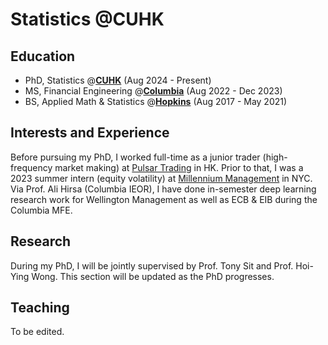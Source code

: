# Statistics @CUHK

## Education 
- PhD, Statistics @[**CUHK**]((https://www.cuhk.edu.hk/english/index.html)) (Aug 2024 - Present)
- MS, Financial Engineering @[**Columbia**](https://www.columbia.edu) (Aug 2022 - Dec 2023)
- BS, Applied Math & Statistics @[**Hopkins**](https://www.jhu.edu) (Aug 2017 - May 2021)

## Interests and Experience
Before pursuing my PhD, I worked full-time as a junior trader (high-frequency market making) at [Pulsar Trading](https://www.pulsar.com) in HK. Prior to that, I was a 2023 summer intern (equity volatility) at [Millennium Management](https://www.mlp.com) in NYC. Via Prof. Ali Hirsa (Columbia IEOR), I have done in-semester deep learning research work for Wellington Management as well as ECB & EIB during the Columbia MFE. 

## Research 
During my PhD, I will be jointly supervised by Prof. Tony Sit and Prof. Hoi-Ying Wong. This section will be updated as the PhD progresses. 

## Teaching
To be edited.
